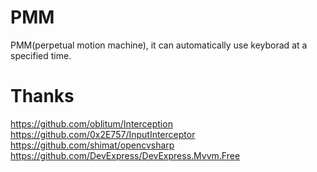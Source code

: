 # PMM
PMM(perpetual motion machine), it can automatically use keyborad at a specified time. 

# Thanks
https://github.com/oblitum/Interception  
https://github.com/0x2E757/InputInterceptor  
https://github.com/shimat/opencvsharp  
https://github.com/DevExpress/DevExpress.Mvvm.Free  
